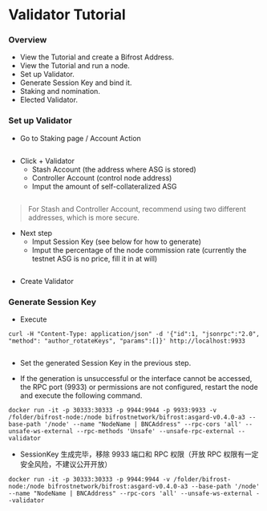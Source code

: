 # Validator Tutorial
### Overview
- View the Tutorial and create a Bifrost Address.
- View the Tutorial and run a node.
- Set up Validator.
- Generate Session Key and bind it.
- Staking and  nomination.
- Elected Validator.

### Set up Validator
- Go to Staking page / Account Action

<img :src="$withBase('/zh/validator-tutorial/validator_1.png')" alt="" width="70%" />

- Click + Validator
    - Stash Account (the address where ASG is stored)
    - Controller Account (control node address)
    - Imput the amount of self-collateralized ASG

<img :src="$withBase('/zh/validator-tutorial/validator_2.png')" alt="" width="70%" />

> For Stash and Controller Account, recommend using two different addresses, which is more secure.
- Next step
    - Imput Session Key (see below for how to generate)
    - Imput the percentage of the node commission rate (currently the testnet ASG is no price, fill it in at will)

<img :src="$withBase('/zh/validator-tutorial/validator_3.png')" alt="" width="70%" />

- Create Validator

### Generate Session Key
- Execute
```
curl -H "Content-Type: application/json" -d '{"id":1, "jsonrpc":"2.0", "method": "author_rotateKeys", "params":[]}' http://localhost:9933
```

<img :src="$withBase('/zh/validator-tutorial/session_key.png')" alt="" width="70%" />

- Set the generated Session Key in the previous step.

- If the generation is unsuccessful or the interface cannot be accessed, the RPC port (9933) or permissions are not configured, restart the node and execute the following command.
```
docker run -it -p 30333:30333 -p 9944:9944 -p 9933:9933 -v /folder/bifrost-node:/node bifrostnetwork/bifrost:asgard-v0.4.0-a3 --base-path '/node' --name "NodeName | BNCAddress" --rpc-cors 'all' --unsafe-ws-external --rpc-methods 'Unsafe' --unsafe-rpc-external --validator
```

- SessionKey 生成完毕，移除 9933 端口和 RPC 权限（开放 RPC 权限有一定安全风险，不建议公开开放）
```
docker run -it -p 30333:30333 -p 9944:9944 -v /folder/bifrost-node:/node bifrostnetwork/bifrost:asgard-v0.4.0-a3 --base-path '/node' --name "NodeName | BNCAddress" --rpc-cors 'all' --unsafe-ws-external --validator
```
